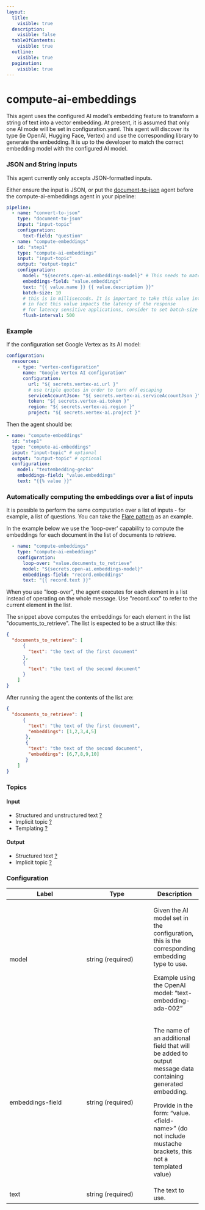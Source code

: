 ```yaml
---
layout:
  title:
    visible: true
  description:
    visible: false
  tableOfContents:
    visible: true
  outline:
    visible: true
  pagination:
    visible: true
---
```


# compute-ai-embeddings

This agent uses the configured AI model’s embedding feature to transform a string of text into a vector embedding. At present, it is assumed that only one AI mode will be set in configuration.yaml. This agent will discover its type (ie OpenAI, Hugging Face, Vertex) and use the corresponding library to generate the embedding. It is up to the developer to match the correct embedding model with the configured AI model.

### JSON and String inputs

This agent currently only accepts JSON-formatted inputs.&#x20;

Either ensure the input is JSON, or put the [document-to-json](../text-processors/document-to-json.md) agent before the compute-ai-embeddings agent in your pipeline:

```yaml
pipeline:
  - name: "convert-to-json"
    type: "document-to-json"
    input: "input-topic"
    configuration:
      text-field: "question"
  - name: "compute-embeddings"
    id: "step1"
    type: "compute-ai-embeddings"
    input: "input-topic"
    output: "output-topic"
    configuration:
      model: "${secrets.open-ai.embeddings-model}" # This needs to match the name of the model deployment, not the base model
      embeddings-field: "value.embeddings"
      text: "{{ value.name }} {{ value.description }}"
      batch-size: 10
      # this is in milliseconds. It is important to take this value into consideration when using this agent in the chat response pipeline
      # in fact this value impacts the latency of the response
      # for latency sensitive applications, consider to set batch-size to 1 or flush-interval to 0
      flush-interval: 500
```

### Example

If the configuration set Google Vertex as its AI model:

```yaml
configuration:
  resources:
    - type: "vertex-configuration"
      name: "Google Vertex AI configuration"
      configuration:
        url: "${ secrets.vertex-ai.url }"
        # use triple quotes in order to turn off escaping
        serviceAccountJson: "${ secrets.vertex-ai.serviceAccountJson }"
        token: "${ secrets.vertex-ai.token }"
        region: "${ secrets.vertex-ai.region }"
        project: "${ secrets.vertex-ai.project }"
```

Then the agent should be:

```yaml
- name: "compute-embeddings"
  id: "step1"
  type: "compute-ai-embeddings"
  input: "input-topic" # optional
  output: "output-topic" # optional
  configuration:
    model: "textembedding-gecko"
    embeddings-field: "value.embeddings"
    text: "{{% value }}"
```

### Automatically computing the embeddings over a list of inputs

It is possible to perform the same computation over a list of inputs - for example, a list of questions.
You can take the [Flare pattern](../../building-applications/flare-pattern.md) as an example.

In the example below we use the 'loop-over' capability to compute the embeddings for each document in the list of documents to retrieve.

```yaml
  - name: "compute-embeddings"
    type: "compute-ai-embeddings"
    configuration:
      loop-over: "value.documents_to_retrieve"
      model: "${secrets.open-ai.embeddings-model}"
      embeddings-field: "record.embeddings"
      text: "{{ record.text }}"
```   

When you use "loop-over", the agent executes for each element in a list instead of operating on the whole message.
Use "record.xxx" to refer to the current element in the list.

The snippet above computes the embeddings for each element in the list "documents_to_retrieve". The list is expected to be a struct like this:

```json
{
  "documents_to_retrieve": [
      {
        "text": "the text of the first document"
      },
      {
        "text": "the text of the second document"
      }
    ]
}
```

After running the agent the contents of the list are:

```json
{
  "documents_to_retrieve": [
      {
        "text": "the text of the first document",
        "embeddings": [1,2,3,4,5]
       },
       {
        "text": "the text of the second document",
        "embeddings": [6,7,8,9,10]
       }
    ]
}
```

### Topics

#### Input

* Structured and unstructured text [?](../agent-messaging.md)
* Implicit topic [?](../agent-messaging.md#implicit-input-and-output-topics)
* Templating [?](../agent-messaging.md#json-text-input)

#### Output

* Structured text [?](../agent-messaging.md)
* Implicit topic [?](../agent-messaging.md#implicit-input-and-output-topics)

### Configuration

<table><thead><tr><th width="187.33333333333331">Label</th><th width="161">Type</th><th>Description</th></tr></thead><tbody><tr><td>model</td><td>string (required)</td><td><p>Given the AI model set in the configuration, this is the corresponding embedding type to use.<br></p><p>Example using the OpenAI model: “text-embedding-ada-002”</p></td></tr><tr><td>embeddings-field</td><td>string (required)</td><td><p>The name of an additional field that will be added to output message data containing generated embedding.<br></p><p>Provide in the form: “value.&#x3C;field-name>” (do not include mustache brackets, this not a templated value)</p></td></tr><tr><td>text</td><td>string (required)</td><td>The text to use.</td></tr></tbody></table>
